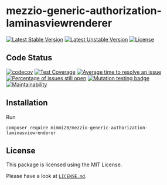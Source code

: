 # mezzio-generic-authorization-laminasviewrenderer

[![Latest Stable Version](https://poser.pugx.org/mimmi20/mezzio-generic-authorization-laminasviewrenderer/v/stable?format=flat-square)](https://packagist.org/packages/mimmi20/mezzio-generic-authorization-laminasviewrenderer)
[![Latest Unstable Version](https://poser.pugx.org/mimmi20/mezzio-generic-authorization-laminasviewrenderer/v/unstable?format=flat-square)](https://packagist.org/packages/mimmi20/mezzio-generic-authorization-laminasviewrenderer)
[![License](https://poser.pugx.org/mimmi20/mezzio-generic-authorization-laminasviewrenderer/license?format=flat-square)](https://packagist.org/packages/mimmi20/mezzio-generic-authorization-laminasviewrenderer)

## Code Status

[![codecov](https://codecov.io/gh/mimmi20/mezzio-generic-authorization-laminasviewrenderer/branch/master/graph/badge.svg)](https://codecov.io/gh/mimmi20/mezzio-generic-authorization-laminasviewrenderer)
[![Test Coverage](https://api.codeclimate.com/v1/badges/8675e80d067bd869a6fb/test_coverage)](https://codeclimate.com/github/mimmi20/mezzio-generic-authorization-laminasviewrenderer/test_coverage)
[![Average time to resolve an issue](https://isitmaintained.com/badge/resolution/mimmi20/mezzio-generic-authorization-laminasviewrenderer.svg)](https://isitmaintained.com/project/mimmi20/mezzio-generic-authorization-laminasviewrenderer "Average time to resolve an issue")
[![Percentage of issues still open](https://isitmaintained.com/badge/open/mimmi20/mezzio-generic-authorization-laminasviewrenderer.svg)](https://isitmaintained.com/project/mimmi20/mezzio-generic-authorization-laminasviewrenderer "Percentage of issues still open")
[![Mutation testing badge](https://img.shields.io/endpoint?style=flat&url=https%3A%2F%2Fbadge-api.stryker-mutator.io%2Fgithub.com%2Fmimmi20%2Fmezzio-generic-authorization-laminasviewrenderer%2Fmaster)](https://dashboard.stryker-mutator.io/reports/github.com/mimmi20/mezzio-generic-authorization-laminasviewrenderer/master)
[![Maintainability](https://api.codeclimate.com/v1/badges/8675e80d067bd869a6fb/maintainability)](https://codeclimate.com/github/mimmi20/mezzio-generic-authorization-laminasviewrenderer/maintainability)

## Installation

Run

```shell
composer require mimmi20/mezzio-generic-authorization-laminasviewrenderer
```

## License

This package is licensed using the MIT License.

Please have a look at [`LICENSE.md`](LICENSE.md).
